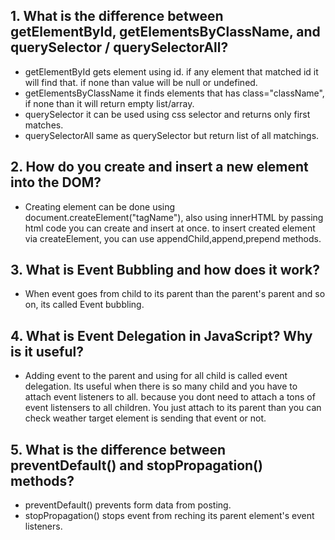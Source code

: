 ## 1. What is the difference between **getElementById, getElementsByClassName, and querySelector / querySelectorAll**?
- getElementById gets element using id. if any element that matched id it will find that. if none than value will be null or undefined.
- getElementsByClassName it finds elements that has class="className", if none than it will return empty list/array.
- querySelector it can be used using css selector and returns only first matches.
- querySelectorAll same as querySelector but return list of all matchings.
## 2. How do you **create and insert a new element into the DOM**?
- Creating element can be done using document.createElement("tagName"), also using innerHTML by passing html code you can create and insert at once. to insert created element via createElement, you can use appendChild,append,prepend methods.
## 3. What is **Event Bubbling** and how does it work?
- When event goes from child to its parent than the parent's parent and so on, its called Event bubbling.
## 4. What is **Event Delegation** in JavaScript? Why is it useful?
- Adding event to the parent and using for all child is called event delegation. Its useful when there is so many child and you have to attach event listeners to all. because you dont need to attach a tons of event listensers to all children. You just attach to its parent than you can check weather target element is sending that event or not.
## 5. What is the difference between **preventDefault() and stopPropagation()** methods?
- preventDefault() prevents form data from posting.
- stopPropagation() stops event from reching its parent element's event listeners.